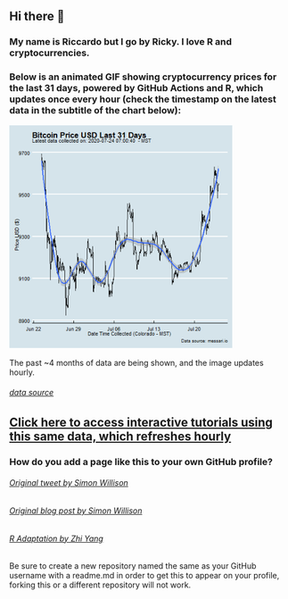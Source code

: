 ## Hi there 👋

### My name is Riccardo but I go by Ricky. I love R and cryptocurrencies. 
### Below is an animated GIF showing cryptocurrency prices for the last 31 days, powered by GitHub Actions and R, which updates once every hour (check the timestamp on the latest data in the subtitle of the chart below):

<img src="https://github.com/ries9112/ries9112/blob/master/crypto_plot.gif" width="400">   

The past ~4 months of data are being shown, and the image updates hourly.

###### [data source](https://messari.io/)

## [Click here to access interactive tutorials using this same data, which refreshes hourly](https://predictcrypto.org/tutorials)


### How do you add a page like this to your own GitHub profile?

###### [Original tweet by Simon Willison](https://twitter.com/simonw/status/1281435464474324993)

###### [Original blog post by Simon Willison](https://simonwillison.net/2020/Jul/10/self-updating-profile-readme/)

###### [R Adaptation by Zhi Yang](https://twitter.com/zhiiiyang/status/1281996703839608833)

Be sure to create a new repository named the same as your GitHub username with a readme.md in order to get this to appear on your profile, forking this or a different repository will not work.
